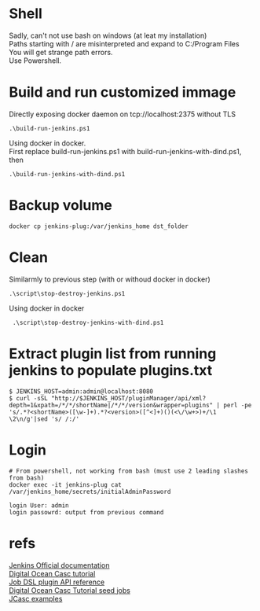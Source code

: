 # Shell

Sadly, can't not use bash on windows (at leat my installation)   
Paths starting with / are misinterpreted and expand to C:/Program Files  
You will get strange path errors.  
Use Powershell.

# Build and run customized immage

Directly exposing docker daemon on tcp://localhost:2375 without TLS

    .\build-run-jenkins.ps1

Using docker in docker.  
First replace build-run-jenkins.ps1 with build-run-jenkins-with-dind.ps1, then

    .\build-run-jenkins-with-dind.ps1

# Backup volume

    docker cp jenkins-plug:/var/jenkins_home dst_folder

# Clean

Similarmly to previous step (with or withoud docker in docker)

    .\script\stop-destroy-jenkins.ps1

Using docker in docker

     .\script\stop-destroy-jenkins-with-dind.ps1
# Extract plugin list from running jenkins to populate plugins.txt

    $ JENKINS_HOST=admin:admin@localhost:8080
    $ curl -sSL "http://$JENKINS_HOST/pluginManager/api/xml?depth=1&xpath=/*/*/shortName|/*/*/version&wrapper=plugins" | perl -pe 's/.*?<shortName>([\w-]+).*?<version>([^<]+)()(<\/\w+>)+/\1 \2\n/g'|sed 's/ /:/'
   

# Login

    # From powershell, not working from bash (must use 2 leading slashes from bash)
    docker exec -it jenkins-plug cat /var/jenkins_home/secrets/initialAdminPassword

    login User: admin
    login passowrd: output from previous command

# refs

[Jenkins Official documentation](https://www.jenkins.io/doc/book/installing/docker/)  
[Digital Ocean Casc tutorial](https://www.digitalocean.com/community/tutorials/how-to-automate-jenkins-setup-with-docker-and-jenkins-configuration-as-code)  
[Job DSL plugin API reference](https://jenkinsci.github.io/job-dsl-plugin/#path/job)  
[Digital Ocean Casc Tutorial seed jobs](https://www.digitalocean.com/community/tutorials/how-to-automate-jenkins-job-configuration-using-job-dsl)  
[JCasc examples](https://github.com/jenkinsci/configuration-as-code-plugin/tree/master/demos)  
